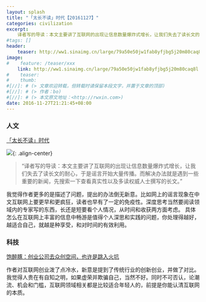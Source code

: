 ```yaml
---
layout: splash
title: "「太长不读」时代【20161127】"
categories: civilization
excerpt:
    译者写的导读：本文主要讲了互联网的出现让信息数量爆炸式增长，让我们失去了读长文的耐心，于是谣言开始大量传播。而解决办法就是遇到一些重要的新闻，先搜索一下查看真实性以及多读权威人士撰写的长文。
#tags: []
header:
    teaser: http://ww1.sinaimg.cn/large/79a50e50jw1fab8yfjbg5j20m80caq8l.jpg
image:
#    feature: /teaser/xxx
    link: http://ww1.sinaimg.cn/large/79a50e50jw1fab8yfjbg5j20m80caq8l.jpg
#    teaser:
#    thumb:
#[//]: # (> 文章欢迎转载，但转载时请保留本段文字，并置于文章的顶部)
#[//]: # (> 作者：bo)
#[//]: # (> 本文原文地址：<http://rwxin.com>)
date: 2016-11-27T21:21:45+08:00
---
```


### 人文

[「太长不读」时代](https://lannotwan.wordpress.com/2016/11/27/%E3%80%8C%E5%A4%AA%E9%95%BF%E4%B8%8D%E8%AF%BB%E3%80%8D%E6%97%B6%E4%BB%A3/) 

![](http://ww1.sinaimg.cn/large/79a50e50jw1fab8yfjbg5j20m80caq8l.jpg){: .align-center}

>“译者写的导读：本文主要讲了互联网的出现让信息数量爆炸式增长，让我们失去了读长文的耐心，于是谣言开始大量传播。而解决办法就是遇到一些重要的新闻，先搜索一下查看真实性以及多读权威人士撰写的长文。”

我觉得作者更多的是描述了问题，提出的办法倒无新意。比如网上的谣言现象在中文互联网上要更早和更疯狂，读者也早有了一定的免疫性。深度思考当然要阅读领域内的专家写的东西，长还是短要看个人情况，从时间和收获两方面考虑。
具体怎么在互联网上丰富的信息中畅游是值得个人深思和实践的问题，你处理得越好，越适合自己，就越是种享受，和对时间的有效利用。

### 科技

[饱醉豚：创业公司去众创空间，也许是跳入火坑](http://www.jianshu.com/p/fc897930689c) 

作者对互联网创业泼了点冷水，新意是提到了传统行业的创新创业，并做了对比。我觉得人贵在有自知之明，如果虚荣并欺骗自己，当然不好。同时不可否认，论潮流、机会和门槛，互联网领域相关都是比较适合年轻人的，前提是你能认清互联网的本质。


